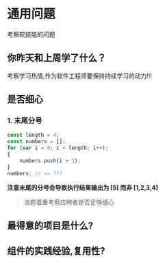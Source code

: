 # 通用问题

考察软技能的问题

## 你昨天和上周学了什么？

考察学习热情,作为软件工程师要保持持续学习的动力!!!

## 是否细心

### 1. 末尾分号

```js
const length = 4;
const numbers = [];
for (var i = 0; i < length; i++);
{
    numbers.push(i + 1);
}
numbers; // => ???
```

**注意末尾的分号会导致执行结果输出为 [5] 而非 [1,2,3,4]**

> 该题着重考察应聘者是否足够细心

## 最得意的项目是什么?

## 组件的实践经验,复用性?
